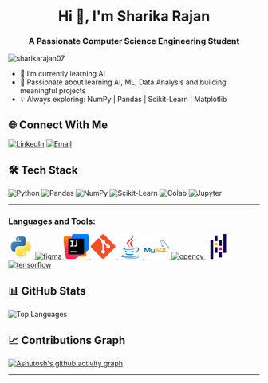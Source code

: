 <h1 align="center">Hi 👋, I'm Sharika Rajan</h1>

<h3 align="center">A Passionate Computer Science Engineering Student</h3>

<p align="left"> <img src="https://komarev.com/ghpvc/?username=sharikarajan07&label=Profile%20views&color=0e75b6&style=flat" alt="sharikarajan07" /> </p>

- 🌱 I’m currently learning AI
- 🤖 Passionate about learning AI, ML, Data Analysis and building meaningful projects
- 💡 Always exploring: NumPy | Pandas | Scikit-Learn | Matplotlib
  

## 🌐 Connect With Me

[![LinkedIn](https://img.shields.io/badge/-LinkedIn-0A66C2?style=flat&logo=linkedin&logoColor=white)](https://www.linkedin.com/in/sharika-rajan-782050299)
[![Email](https://img.shields.io/badge/-Gmail-D14836?style=flat&logo=gmail&logoColor=white)](mailto:shaarika.rajan@gmail.com) 


## 🛠️ Tech Stack

![Python](https://img.shields.io/badge/-Python-333333?style=flat&logo=python)
![Pandas](https://img.shields.io/badge/-Pandas-150458?style=flat&logo=pandas)
![NumPy](https://img.shields.io/badge/-NumPy-013243?style=flat&logo=numpy)
![Scikit-Learn](https://img.shields.io/badge/-Scikit--Learn-F7931E?style=flat&logo=scikit-learn)
![Colab](https://img.shields.io/badge/-Google%20Colab-F9AB00?style=flat&logo=googlecolab&logoColor=black)
![Jupyter](https://img.shields.io/badge/-Jupyter-F37626?style=flat&logo=jupyter)

---

<h3 align="left">Languages and Tools:</h3>

<p align="left"> <a href="https://www.python.org" target="_blank" rel="noreferrer"> <img src="https://raw.githubusercontent.com/devicons/devicon/master/icons/python/python-original.svg" alt="python" width="50" height="50"/> </a> <a href="https://www.figma.com/" target="_blank" rel="noreferrer"> <img src="https://www.vectorlogo.zone/logos/figma/figma-icon.svg" alt="figma" width="50" height="50"/> </a>
  <a href="https://www.jetbrains.com/idea/" target="_blank" rel="noreferrer">
  <img src="https://raw.githubusercontent.com/devicons/devicon/master/icons/intellij/intellij-original.svg" alt="intellij" width="50" height="50"/>
</a><a href="https://git-scm.com/" target="_blank" rel="noreferrer">
  <img src="https://raw.githubusercontent.com/devicons/devicon/master/icons/git/git-original.svg" alt="git" width="50" height="50"/>
</a>
<a href="https://www.java.com" target="_blank" rel="noreferrer"> <img src="https://raw.githubusercontent.com/devicons/devicon/master/icons/java/java-original.svg" alt="java" width="50" height="50"/> </a> 
  <a href="https://www.mysql.com/" target="_blank" rel="noreferrer"> <img src="https://raw.githubusercontent.com/devicons/devicon/master/icons/mysql/mysql-original-wordmark.svg" alt="mysql" width="50" height="50"/> </a> 
  <a href="https://opencv.org/" target="_blank" rel="noreferrer"> <img src="https://www.vectorlogo.zone/logos/opencv/opencv-icon.svg" alt="opencv" width="50" height="50"/> </a>
  <a href="https://pandas.pydata.org/" target="_blank" rel="noreferrer"> <img src="https://raw.githubusercontent.com/devicons/devicon/2ae2a900d2f041da66e950e4d48052658d850630/icons/pandas/pandas-original.svg" alt="pandas" width="50" height="50"/> </a>
 <a href="https://www.tensorflow.org" target="_blank" rel="noreferrer"> <img src="https://www.vectorlogo.zone/logos/tensorflow/tensorflow-icon.svg" alt="tensorflow" width="50" height="50"/> </a> </p>


## 📊 GitHub Stats

![Top Languages](https://github-readme-stats.vercel.app/api/top-langs/?username=Sharikarajan07&layout=compact&theme=tokyonight)



## 📈 Contributions Graph

[![Ashutosh's github activity graph](https://github-readme-activity-graph.vercel.app/graph?username=Sharikarajan07&theme=react-dark)](https://github.com/ashutosh00710/github-readme-activity-graph)

---

